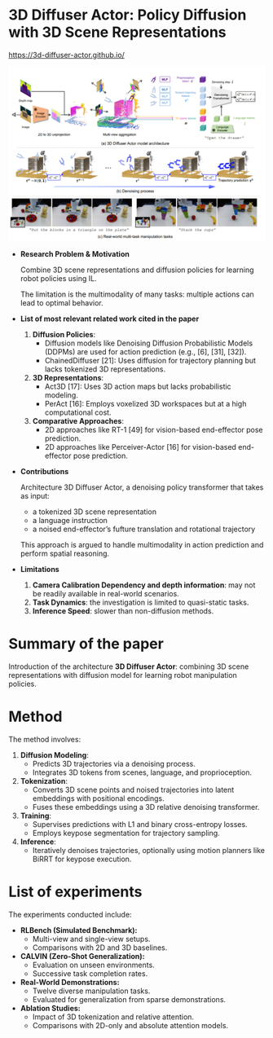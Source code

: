 # 3D Diffuser Actor: Policy Diffusion with 3D Scene Representations

https://3d-diffuser-actor.github.io/

![{C54F253D-10A1-48FE-BB47-BEA1F4D36771}.png](3D%20Diffuser%20Actor%20Policy%20Diffusion%20with%203D%20Scene%20R%20c17b815d14ac42b0974cbc4fe6c914cd/C54F253D-10A1-48FE-BB47-BEA1F4D36771.png)

- **Research Problem & Motivation**
    
    Combine 3D scene representations and diffusion policies for learning robot policies using IL.
    
    The limitation is the multimodality of many tasks: multiple actions can lead to optimal behavior.
    
- **List of most relevant related work cited in the paper**
    1. **Diffusion Policies**:
        - Diffusion models like Denoising Diffusion Probabilistic Models (DDPMs) are used for action prediction (e.g., [6], [31], [32]).
        - ChainedDiffuser [21]: Uses diffusion for trajectory planning but lacks tokenized 3D representations.
    2. **3D Representations**:
        - Act3D [17]: Uses 3D action maps but lacks probabilistic modeling.
        - PerAct [16]: Employs voxelized 3D workspaces but at a high computational cost.
    3. **Comparative Approaches**:
        - 2D approaches like RT-1 [49] for vision-based end-effector pose prediction.
        - 2D approaches like Perceiver-Actor [16] for vision-based end-effector pose prediction.
- **Contributions**
    
    Architecture 3D Diffuser Actor, a denoising policy transformer that takes as input:
    
    - a tokenized 3D scene representation
    - a language instruction
    - a noised end-effector’s fufture translation and rotational trajectory
    
    This approach is argued to handle multimodality in action prediction and perform spatial reasoning.
    
- **Limitations**
    1. **Camera Calibration Dependency and depth information**: may not be readily available in real-world scenarios.
    2. **Task Dynamics**: the investigation is limited to quasi-static tasks.
    3. **Inference Speed**: slower than non-diffusion methods.

# Summary of the paper

Introduction of the architecture **3D Diffuser Actor**: combining 3D scene representations with diffusion model for learning robot manipulation policies.

# Method

The method involves:

1. **Diffusion Modeling**:
    - Predicts 3D trajectories via a denoising process.
    - Integrates 3D tokens from scenes, language, and proprioception.
2. **Tokenization**:
    - Converts 3D scene points and noised trajectories into latent embeddings with positional encodings.
    - Fuses these embeddings using a 3D relative denoising transformer.
3. **Training**:
    - Supervises predictions with L1 and binary cross-entropy losses.
    - Employs keypose segmentation for trajectory sampling.
4. **Inference**:
    - Iteratively denoises trajectories, optionally using motion planners like BiRRT for keypose execution.

# List of experiments

The experiments conducted include:

- **RLBench (Simulated Benchmark):**
    - Multi-view and single-view setups.
    - Comparisons with 2D and 3D baselines.
- **CALVIN (Zero-Shot Generalization):**
    - Evaluation on unseen environments.
    - Successive task completion rates.
- **Real-World Demonstrations:**
    - Twelve diverse manipulation tasks.
    - Evaluated for generalization from sparse demonstrations.
- **Ablation Studies:**
    - Impact of 3D tokenization and relative attention.
    - Comparisons with 2D-only and absolute attention models.